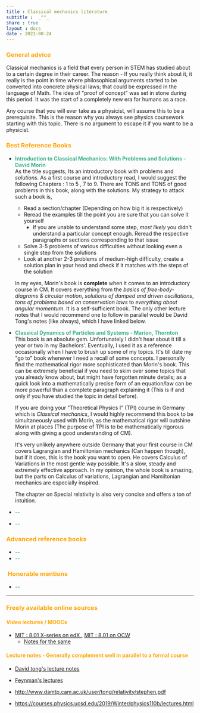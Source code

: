 ```yaml
---
title : Classical mechanics literature
subtitle :  _""_
share : true
layout : docs
date : 2021-08-24
---
```


### <span style="color:orange"> General advice </span>

Classical mechanics is a field that every person in STEM has studied about to a certain degree in their career. The reason - If you really think about it, it really is the point in time where philosophical arguments started to be converted into concrete physical laws; that could be expressed in the language of Math. The idea of "proof of concept" was set in stone during this period. It was the start of a completely new era for humans as a race.  

Any course that you will ever take as a physicist, will assume this to be a prerequisite. This is the reason why you always see physics coursework starting with this topic. There is no argument to escape it if you want to be a physicist. 

### <span style="color:orange">Best Reference Books </span>

- <span style = "color:#3db18b"> **Introduction to Classical Mechanics: With Problems and Solutions - David Morin** </span> <br>As the title suggests, Its an introductory book with problems and *solutions*.  As a first course and introductory read, I would suggest the following Chapters : 1 to 5 , 7 to 9. There are TONS and TONS of good problems in this book, along with the solutions. My strategy to attack such a book is, 
  
  - Read a section/chapter (Depending on how big it is respectively)
  - Reread the examples till the point you are sure that you can solve it yourself
    - If you are unable to understand some step, *most likely* you didn't understand a particular concept enough. Reread the respective paragraphs or sections corresponding to that issue
  - Solve 3-5 problems of various difficulties without looking even a single step from the solutions
  - Look at another 2-3 problems of medium-high difficulty, create a solution plan in your head and check if it matches with the steps of the solution
  
  In my eyes, Morin's book is **complete** when it comes to an introductory course in CM. It covers everything from the *basics of free-body-diagrams & circular motion*, *solutions of damped and driven oscillations*, *tons of problems based on conservation laws* to *everything about angular momentum*. It is a self-sufficient book. The only other lecture notes that I would recommend one to follow in parallel would be David Tong's notes (like always), which I have linked below.
  
- <span style = "color:#3db18b"> **Classical Dynamics of Particles and Systems - Marion, Thornton** </span> <br>
This book is an absolute gem. Unfortunately I didn't hear about it till a year or two in my Bachelors'. Eventually, I used it as a reference occasionally when I have to brush up some of my topics. It's till date my "go to" book whenever I need a recall of some concepts. I personally find the mathematical rigor more sophisticated than Morin's book. This can be extremely beneficial if you need to skim over some topics that you already know about, but might have forgotten minute details; as a quick look into a mathematically precise form of an equation/law can be more powerful than a complete paragraph explaining it (This is if and only if you have studied the topic in detail before).
  
  If you are doing your "Theoretical Physics I" (TPI) course in Germany which is *Classical mechanics*, I would highly recommend this book to be simultaneously used with Morin, as the mathematical rigor will outshine Morin at places (The purpose of TPI is to be mathematically rigorous along with giving a good understanding of CM).
  
  It's very unlikely anywhere outside Germany that your first course in CM covers Lagrangian and Hamiltonian mechanics (Can happen though), but if it does, this is the book you want to open. He covers Calculus of Variations in the most gentle way possible. It's a slow, steady and extremely effective approach. In my opinion, the whole book is amazing, but the parts on Calculus of variations, Lagrangian and Hamiltonian mechanics are especially inspired.
  
  The chapter on Special relativity is also very concise and offers a ton of intuition.
- <span style = "color:#3db18b">**--**  </span> <br>

- <span style = "color:#3db18b">**--**</span> <br>

### <span style="color:orange"> Advanced reference books </span>

- <span style = "color:#3db18b"> **--** </span><br>
- <span  style = "color:#3db18b"> **--** </span>

### <span style="color:orange"> Honorable mentions </span>

- <span  style = "color:#3db18b"> **--** </span>

<hr>

### <span style="color:orange">Freely available online sources </span>

#### <span style="color:orange">Video lectures / MOOCs</span> 

- [MIT : 8.01 X-series on edX ](https://www.edx.org/xseries/mitx-introductory-mechanics), [MIT : 8.01 on OCW](https://ocw.mit.edu/courses/physics/8-01sc-classical-mechanics-fall-2016/) 
  - [Notes for the same](https://ocw.mit.edu/courses/physics/8-01sc-classical-mechanics-fall-2016/readings/)


#### <span style="color:orange">Lecture notes - Generally complement well in parallel to a formal course</span>

- [David tong's lecture notes ](http://www.damtp.cam.ac.uk/user/tong/relativity.html) 

- [Feynman's lectures](https://www.feynmanlectures.caltech.edu/I_toc.html) 

- http://www.damtp.cam.ac.uk/user/tong/relativity/stephen.pdf

- https://courses.physics.ucsd.edu/2019/Winter/physics110b/lectures.html

  
